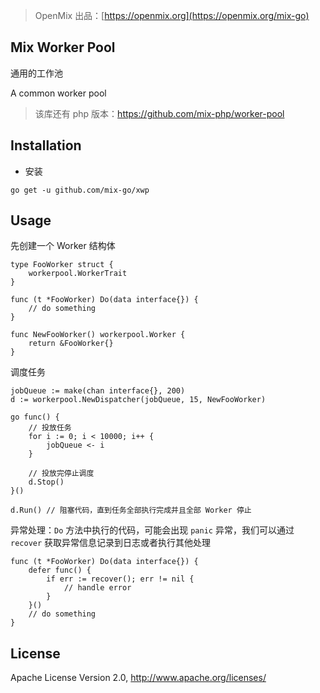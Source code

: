 > OpenMix 出品：[https://openmix.org](https://openmix.org/mix-go)

## Mix Worker Pool

通用的工作池

A common worker pool

> 该库还有 php 版本：https://github.com/mix-php/worker-pool

## Installation

- 安装

```
go get -u github.com/mix-go/xwp
```

## Usage

先创建一个 Worker 结构体

~~~
type FooWorker struct {
    workerpool.WorkerTrait
}

func (t *FooWorker) Do(data interface{}) {
    // do something
}

func NewFooWorker() workerpool.Worker {
    return &FooWorker{}
}
~~~

调度任务

~~~
jobQueue := make(chan interface{}, 200)
d := workerpool.NewDispatcher(jobQueue, 15, NewFooWorker)

go func() {
    // 投放任务
    for i := 0; i < 10000; i++ {
        jobQueue <- i
    }

    // 投放完停止调度
    d.Stop()
}()

d.Run() // 阻塞代码，直到任务全部执行完成并且全部 Worker 停止
~~~

异常处理：`Do` 方法中执行的代码，可能会出现 `panic` 异常，我们可以通过 `recover` 获取异常信息记录到日志或者执行其他处理

~~~
func (t *FooWorker) Do(data interface{}) {
    defer func() {
        if err := recover(); err != nil {
            // handle error
        }
    }()
    // do something
}
~~~

## License

Apache License Version 2.0, http://www.apache.org/licenses/
